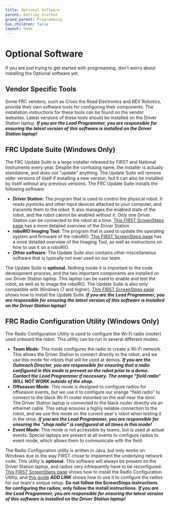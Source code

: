 ```yaml
---
title: Optional Software
parent: Getting Started
grand_parent: Programming
has_children: false
layout: home
---
```



# Optional Software

If you are just trying to get started with progrmaming, don't worry about installing the Optional software yet.

## Vendor Specific Tools

Some FRC vendors, such as Cross the Road Electronics and REV Robotics, provide their own software tools for configuring their components.  The installation instructions for these tools can be found on the vendor websites.  Latest versions of these tools should be installed on the Driver Station laptop.  ***If you are the Lead Programmer, you are responsible for ensuring the latest version of this software is installed on the Driver Station laptop!***

## FRC Update Suite (Windows Only)

The FRC Update Suite is a large installer released by FIRST and National Instruments every year.  Despite the confusing name, the installer is actually standalone, and does not "update" anything.  The Update Suite will remove older versions of itself if installing a new version, but it can also be installed by itself without any previous versions.  The FRC Update Suite installs the following software:

* **Driver Station**: The program that is used to control the physical robot.  It reads joysticks and other input devices attached to your computer, and transmits them to the robot.  It also manages the enabled state of the robot, and the robot cannot be enabled without it.  Only one Driver Station can be connected to the robot at a time.  [This FIRST ScreenSteps page](https://wpilib.screenstepslive.com/s/currentCS/m/driver_station/l/144976-frc-driver-station-powered-by-ni-labview) has a more detailed overview of the Driver Station.
* **roboRIO Imaging Tool**: The program that is used to update the operating system and firmware of the roboRIO.  [This FIRST ScreenSteps page](https://wpilib.screenstepslive.com/s/currentCS/m/getting_started/l/1009233-imaging-your-roborio) has a more detailed overview of the Imaging Tool, as well as instructions on how to use it on a roboRIO.
* **Other software**: The Update Suite also contains other miscellaneous software that is typically not ever used on our team.

The Update Suite is **optional.**  Nothing inside it is important to the code development process, and the two important components are installed on our Driver Station laptop.  This laptop can be used to enable and test the robot, as well as to image the roboRIO.  The Update Suite is also only compatible with Windows (7 and higher).  [This FIRST ScreenSteps page](https://wpilib.screenstepslive.com/s/currentCS/m/cpp/l/1027499-installing-the-frc-update-suite-all-languages) shows how to install the Update Suite.  ***If you are the Lead Programmer, you are responsible for ensuring the latest version of this software is installed on the Driver Station laptop!***

## FRC Radio Configuration Utility (Windows Only)

The Radio Configuration Utility is used to configure the Wi-Fi radio (router) used onboard the robot.  This utility can be run in several different modes:

* **Team Mode:** This mode configures the radio to create a Wi-Fi network.  This allows the Driver Station to connect directly to the robot, and we use this mode for robots that will be used at demos.  ***If you are the Outreach Director, you are responsible for ensuring that a radio configured in this mode is present on the robot prior to a demo.  Contact the Lead Programmer if necessary.  The orange "field radio" WILL NOT WORK outside of the shop.***
* **Offseason Mode:** This mode is designed to configure radios for offseason events, but we use it to configure our orange "field radio" to connect to the black Wi-Fi router mounted on the wall near the door.  The Driver Station laptop is connected to the black router directly via an ethernet cable.  This setup ensures a highly reliable connection to the robot, and we use this mode on the current year's robot when testing it in the shop.  ***If you are the Lead Programmer, you are responsible for ensuring the "shop radio" is configured at all times in this mode!***
* **Event Mode:** This mode is not accessible by teams, but is used at actual events.  Special laptops are present at all events to configure radios to event mode, which allows them to communicate with the field.

The Radio Configuration utility is written in Java, but only works on Windows due to the way FIRST chose to implement the underlying network code.  This utility is **optional.**  This software will always be present on the Driver Station laptop, and radios very infrequently have to be reconfigured.  [This FIRST ScreenSteps page](https://wpilib.screenstepslive.com/s/currentCS/m/getting_started/l/144986-programming-your-radio) shows how to install the Radio Configuration Utility, and [this guide]() ***ADD LINK*** shows how to use it to configure the radios for our team's unique setup.  **Do not follow the ScreenSteps instructions for configuring the radios, only follow the install instructions.**  ***If you are the Lead Programmer, you are responsible for ensuring the latest version of this software is installed on the Driver Station laptop!***

